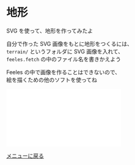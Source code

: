 # 地形

SVG を使って、地形を作ってみたよ


自分で作った SVG 画像をもとに地形をつくるには、  
`terrain/` というフォルダに SVG 画像を入れて、  
`feeles.fetch` の中のファイル名を書きかえよう


Feeles の中で画像を作ることはできないので、  
絵を描くための他のソフトを使ってね


![改造する](terrain/main.js)


[メニューに戻る](index.html)


